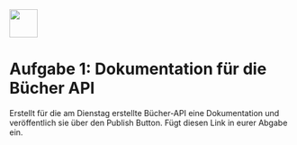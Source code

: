 <img src="Techstarter.svg" style="height: 50px; width: auto">

# Aufgabe 1: Dokumentation für die Bücher API

Erstellt für die am Dienstag erstellte Bücher-API eine Dokumentation und veröffentlich sie über den Publish Button. Fügt diesen Link in eurer Abgabe ein.
